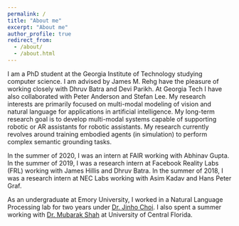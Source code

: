 ```yaml
---
permalink: /
title: "About me"
excerpt: "About me"
author_profile: true
redirect_from: 
  - /about/
  - /about.html
---
```

I am a PhD student at the Georgia Institute of Technology studying computer science. I am advised by James M. Rehg have the pleasure of working closely with Dhruv Batra and Devi Parikh. At Georgia Tech I have also collaborated with Peter Anderson and Stefan Lee. My research interests are primarily focused on multi-modal modeling of vision and natural language for applications in artificial intelligence. My long-term research goal is to develop multi-modal systems capable of supporting robotic or AR assistants for robotic assistants. My research currently revolves around training embodied agents (in simulation) to perform complex semantic grounding tasks.
 
In the summer of 2020, I was an intern at FAIR working with Abhinav Gupta. 
In the summer of 2019, I was a research intern at Facebook Reality Labs (FRL) working with James Hillis and Dhruv Batra. In the summer of 2018, I was a research intern at NEC Labs working with Asim Kadav and Hans Peter Graf.

As an undergraduate at Emory University, I worked in a Natural Language Processing lab for two years under [Dr. Jinho Choi](http://www.mathcs.emory.edu/~choi/home.html). I also spent a summer working with [Dr. Mubarak Shah](https://www.crcv.ucf.edu/person/mubarak-shah/) at University of Central Florida.
